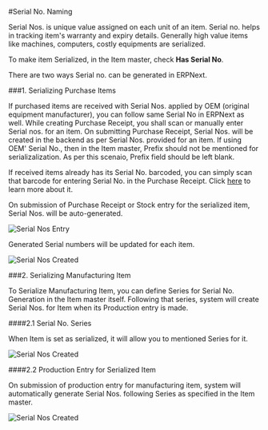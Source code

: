<!-- add-breadcrumbs -->
#Serial No. Naming

Serial Nos. is unique value assigned on each unit of an item. Serial no. helps in tracking item's warranty and expiry details. Generally high value items like machines, computers, costly equipments are serialized.

To make item Serialized, in the Item master, check **Has Serial No**.

There are two ways Serial no. can be generated in ERPNext.

###1. Serializing Purchase Items

If purchased items are received with Serial Nos. applied by OEM (original equipment manufacturer), you can follow same Serial No in ERPNext as well. While creating Purchase Receipt, you shall scan or manually enter Serial nos. for an item. On submitting Purchase Receipt, Serial Nos. will be created in the backend as per Serial Nos. provided for an item. If using OEM' Serial No., then in the Item master, Prefix should not be mentioned for serializalization. As per this scenaio, Prefix field should be left blank.

If received items already has its Serial No. barcoded, you can simply scan that barcode for entering Serial No. in the Purchase Receipt. Click [here](https://frappe.io/blog/management/using-barcodes-to-ease-data-entry) to learn more about it.

On submission of Purchase Receipt or Stock entry for the serialized item, Serial Nos. will be auto-generated.

<img alt="Serial Nos Entry" class="screenshot" src="{{docs_base_url}}/assets/img/articles/serial-naming-1.png">

Generated Serial numbers will be updated for each item.

<img alt="Serial Nos Created" class="screenshot" src="{{docs_base_url}}/assets/img/articles/serial-naming-2.png">

###2. Serializing Manufacturing Item

To Serialize Manufacturing Item, you can define Series for Serial No. Generation in the Item master itself. Following that series, system will create Serial Nos. for Item when its Production entry is made.

####2.1 Serial No. Series

When Item is set as serialized, it will allow you to mentioned Series for it.

<img alt="Serial Nos Created" class="screenshot" src="{{docs_base_url}}/assets/img/articles/serial-naming-3.png">

####2.2 Production Entry for Serialized Item

On submission of production entry for manufacturing item, system will automatically generate Serial Nos. following Series as specified in the Item master.

<img alt="Serial Nos Created" class="screenshot" src="{{docs_base_url}}/assets/img/articles/serial-naming-4.png">

<!-- markdown -->